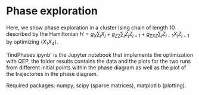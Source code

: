 # Phase exploration

Here, we show phase exploration in a cluster Ising chain of length 10 described by the Hamiltonian
$` H = g_X \sum_j X_j + g_{ZZ} \sum_j Z_j Z_{j+1} + g_{ZXZ} \sum_j Z_{j-1} X_j Z_{j+1} `$
by optimizing $` \langle X_1 X_4 \rangle `$. 

'findPhases.ipynb' is the Jupyter notebook that implements the optimization with QEP, the
folder results contains the data and the plots for the two runs from different initial points
within the phase diagram as well as the plot of the trajectories in the phase diagram.

Required packages: numpy, scipy (sparse matrices), matplotlib (plotting).
